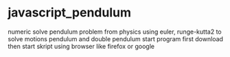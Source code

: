 # javascript_pendulum
numeric solve pendulum problem from physics
using euler, runge-kutta2 to solve motions pendulum and double pendulum
start program first download then start skript using browser like firefox or google
